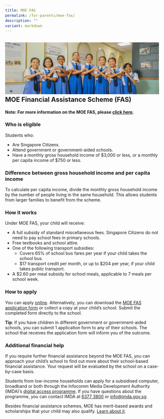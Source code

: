 ```yaml
---
title: MOE FAS
permalink: /for-parents/moe-fas/
description: ""
variant: markdown
---
```


![](/images/Banners/banner_forparents__3_.jpg)**MOE Financial Assistance Scheme (FAS)**
-----------------------------------------
#### Note: For more information on the MOE FAS, please [click here](https://www.moe.gov.sg/financial-matters/financial-assistance).


### **Who is eligible**

Students who:

*   Are Singapore Citizens.
*   Attend government or government-aided schools.
*   Have a monthly gross household income of $3,000 or less, or a monthly per capita income of $750 or less.

### **Difference between gross household income and per capita income**

To calculate per capita income, divide the monthly gross household income by the number of people living in the same household. This allows students from larger families to benefit from the scheme.

### **How it works**

Under MOE FAS, your child will receive:

*   A full subsidy of standard miscellaneous fees. Singapore Citizens do not need to pay school fees in primary schools.
*   Free textbooks and school attire.
*   One of the following transport subsidies:
    *   Covers 65% of school bus fares per year if your child takes the school bus.
    *   $17 transport credit per month, or up to $204 per year, if your child takes public transport.
*   A $2.60 per meal subsidy for school meals, applicable to 7 meals per school week.

### **How to apply**

You can apply [online](https://go.gov.sg/moe-efas). Alternatively, you can download the [MOE FAS application form](https://www.moe.gov.sg/financial-matters/-/media/932c5159d07c4a128d30374925806a6a.ashx) or collect a copy at your child’s school. Submit the completed form directly to the school.  
  
**Tip**: If you have children in different government or government-aided schools, you can submit 1 application form to any of their schools. The school that receives the application form will inform you of the outcome.

### **Additional financial help**

If you require further financial assistance beyond the MOE FAS, you can approach your child’s school to find out more about their school-based financial assistance. Your request will be evaluated by the school on a case-by-case basis.

Students from low-income households can apply for a subsidised computer, broadband or both through the Infocomm Media Development Authority (IMDA)’s [digital access programme](http://www.digitalaccess.gov.sg/). If you have questions about the programme, you can contact IMDA at [6377 3800](tel:+6563773800) or [info@imda.gov.sg](mailto:info@imda.gov.sg).   
  
Besides financial assistance schemes, MOE has merit-based awards and scholarships that your child may also qualify. [Learn about it](https://www.moe.gov.sg/financial-matters/~/link.aspx?_id=44021942612840EE9EE800704F6EF013&_z=z).